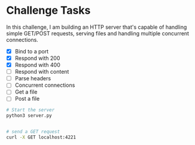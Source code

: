 # Challenge Tasks

In this challenge, I am building an HTTP server that's capable of handling simple GET/POST requests, serving
files and handling multiple concurrent connections.

- [x] Bind to a port
- [x] Respond with 200
- [x] Respond with 400
- [ ] Respond with content
- [ ] Parse headers
- [ ] Concurrent connections
- [ ] Get a file
- [ ] Post a file

```sh
# Start the server
python3 server.py


# send a GET request
curl -X GET localhost:4221
```
